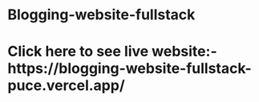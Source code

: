 # Blogging-website-fullstack

<h1>
  Click here to see live website:- https://blogging-website-fullstack-puce.vercel.app/
</h1>
